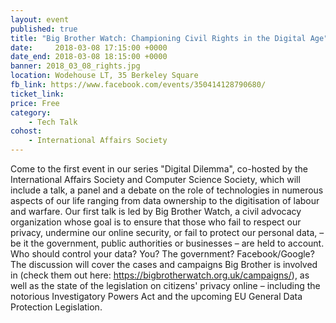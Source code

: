 ```yaml
---
layout: event
published: true
title: "Big Brother Watch: Championing Civil Rights in the Digital Age"
date:     2018-03-08 17:15:00 +0000
date_end: 2018-03-08 18:15:00 +0000
banner: 2018_03_08_rights.jpg
location: Wodehouse LT, 35 Berkeley Square
fb_link: https://www.facebook.com/events/350414128790680/
ticket_link:
price: Free
category:
    - Tech Talk
cohost:
    - International Affairs Society
---
```


Come to the first event in our series "Digital Dilemma", co-hosted by the International Affairs Society and Computer Science Society, which will include a talk, a panel and a debate on the role of technologies in numerous aspects of our life ranging from data ownership to the digitisation of labour and warfare.
Our first talk is led by Big Brother Watch, a civil advocacy organization whose goal is to ensure that those who fail to respect our privacy, undermine our online security, or fail to protect our personal data, – be it the government, public authorities or businesses – are held to account.
Who should control your data? You? The government? Facebook/Google?
The discussion will cover the cases and campaigns Big Brother is involved in (check them out here: https://bigbrotherwatch.org.uk/campaigns/), as well as the state of the legislation on citizens' privacy online – including the notorious Investigatory Powers Act and the upcoming EU General Data Protection Legislation.
